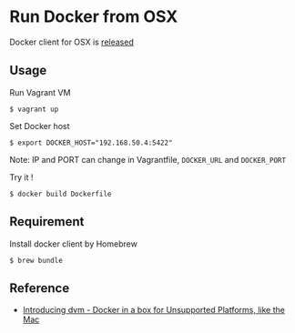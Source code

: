 # Run Docker from OSX

Docker client for OSX is [released](https://github.com/dotcloud/docker/blob/master/CHANGELOG.md#073-2014-01-02)

## Usage

Run Vagrant VM

```
$ vagrant up
```

Set Docker host
```
$ export DOCKER_HOST="192.168.50.4:5422"
```
Note: IP and PORT can change in Vagrantfile, `DOCKER_URL` and `DOCKER_PORT`


Try it !

```
$ docker build Dockerfile
```

## Requirement

Install docker client by Homebrew

```
$ brew bundle
```


## Reference

- [Introducing dvm - Docker in a box for Unsupported Platforms, like the Mac](http://hw-ops.com/blog/2014/01/07/introducing-dvm-docker-in-a-box-for-unsupported-platforms/)
